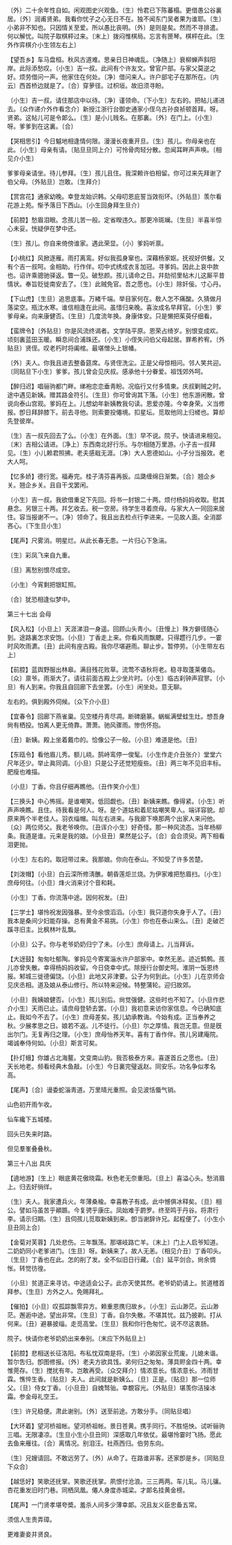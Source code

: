 <!-- { "loadSidebar": true } -->
〔外〕二十余年性自如。闲观图史兴观鱼。〔生〕怜君已下陈蕃榻。更借愚公谷裏居。〔外〕润甫贤弟。我看你忧子之心无日不在。独不闻东门吴者果为谁耶。〔生〕小弟非不知也。只因情关至爱。所以愚比丧明。〔外〕是则是矣。然而不寻排遣。何以解忧。叫院子取棋枰过来。〔末上〕拨闷惟棋局。忘言有匣琴。棋枰在此。〔生外作弈棋介小生领左右上〕 

【望吾乡】车马盘桓。秋风古道难。思亲日日神魂乱。〔净随上〕衰柳蝉声斜阳岸。此际添愁叹。〔小生〕吉一叔。此间有个许友文。曾官户部。与家父莫逆之好。烦劳借问一声。他家住在何处。〔净〕借问来人。许户部宅子在那所在。〔内云〕西首桥边就是了。〔合〕穿萝径。过枳垣。故旧须寻盼。

〔小生〕吉一叔。请住那店中以待。〔净〕谨领命。〔下小生〕左右的。把帖儿递进去。〔众作递介外作看念介〕新授江浙行台御史通家小侄乌古孙良祯顿首拜。呀。贤弟。这帖儿可是令郞么。〔生〕是小儿贱名。在那裏。〔外〕在门上。〔小生〕呀。爹爹到在这裏。〔合〕 

【哭相思引】今日魆地相逢情何限。漫漫长夜重开旦。〔生〕孩儿。你母亲也在此。〔小生〕母亲有请。〔贴旦旦同上介〕可怜骨肉轻分散。忽闻耳畔声声唤。〔相见介小生〕 

爹爹母亲请坐。待儿参拜。〔生〕孩儿且住。我深赖许伯相留。你可过来先拜谢了伯父母。〔外贴旦〕岂敢。〔生拜介〕 

【赏宫花】通家幼晚。幸登龙始识韩。父母叨恩庇誓当效衔环。〔外贴旦〕羡尔看花游上苑。惭予落日下西山。〔小生回身拜生旦介〕 

【前腔】愁眉泪眼。念孩儿苦一般。定省暌违久。那更冷斑斓。〔生旦〕半喜半惊心未妥。恍疑伊在梦中还。

〔生〕孩儿。你自来倚傍谁家。遇此荣显。〔小〕爹妈听禀。 

【小桃红】风掀逐雁。雨打离鸾。好似我孤身窜也。深藉杨家妪。抚视好供餐。又有个吉一叔呵。金相助。行作伴。叨中式绣成衣豸加冠。寻爹妈。因此上哀中款也。诏许乘骢驰驿返。瞥一见。破愁颜。孩儿请命之日。幷劾彻里帖木儿这厮平昔情状。奉旨贬徙南安去了。〔生〕此贼免官。吾之愿也。〔小生〕除奸佞。寸心丹。

【下山虎】〔生旦〕追思底事。万緖千端。举目家何在。敎人怎不痛酸。久猜做月落梁空。瓶沈水寒。谁信相逢在此间。虽惜归来晚。喜汝成名早拜官。〔小生〕爹爹母亲。向来康健否。〔生旦〕几度流年换。身康体安。只是懒把茱萸仔细看。

【蛮牌令】〔外贴旦〕你是风流终谒者。文学陆平原。恩荣占绮岁。别恨变成欢。顷刻裏蓝田玉暖。瞬息间合浦珠还。〔小生〕小侄失问伯父母起居。罪希矜宥。〔外贴旦〕贤侄。叹老朽时将阖棺。最堪憎头上银幡。

〔外〕夫人。你我且进去整备筵席。与贤侄洗尘。正是父母惊相问。邻人笑共迎。〔同贴旦下小生〕爹爹。孩儿曾会见庆叔。感承他十分眷爱。祖饯郊外呵。 

【醉归迟】唱骊驹都门畔。绨袍恋恋垂靑盼。况临行又付多情柬。庆叔剿贼之时。途中遇见新姨。赠其路金符引。〔生旦〕你可曾询其下落。〔小生〕他东游闲散。曾说向泰山宫观。爹妈在上。儿想幼年新姨教我句读。恩爱亦隆。今幸身荣。义当修报。卽日拜辞膝下。前去寻他。则索要投僊境。扣星坛。觅取他同上归槎也。算却先登彼岸。

〔生〕吉一叔先回去了么。〔小生〕在外面。〔生〕早不说。院子。快请进来相见。〔末〕吉相公请进。〔净上〕东西南北好行乐。与尔相随万里游。小子吉一叔拜见。〔生〕小儿赖君照拂。老夫感戢无涯。〔净〕大人恩德如山。小子分当报效。老大人呵。 

【忆多娇】德行宽。福寿完。桂子淸芬喜再扳。瓜瓞缠绵日渐繁。〔合〕翘企乡关。翘企乡关。且自干戈罢闲。

〔小生〕吉一叔。我欲借重足下先回。将书一封银二十两。烦付杨妈妈收取。慰其悬念。另银三十两。幷乞收去。税一空房。待学生寻着庶母。与家大人一同回来居住。容当报谢不一。〔净〕领命了。我且出去检点行李进来。一见故人面。全消鄙吝心。〔下生旦小生〕 

【尾声】尺雾消。明星烂。从此长春无患。一片归心下急湍。

〔生〕彩凤飞来自九重。

〔旦〕离愁别恨尽成空。

〔小生〕今宵剩把银缸照。

〔合〕犹恐相逢似梦中。 

第三十七出
会母

【风入松】〔小旦上〕天涯涕泪一身遥。回顾山头靑小。〔丑慢上〕殊方僻径随心到。途路裏怎求安饱。〔小旦〕丁香走上来。你看风雨飘飉。只得趱行几步。一霎时风吹雨瀌。〔丑〕此间有座古殿。我你尽堪避雨。聊止步。暂停劳。〔小生带左右上〕 

【前腔】蓝舆野服出林皋。满目残花败草。流莺不语秋将老。稳寻取蓬莱僊岛。〔众〕禀爷。雨渐大了。请往前面古殿上少坐片时。〔小生〕临古刹钟声寂寥。〔小旦〕有人到来。你我且自回廊下去坐罢。〔小生〕闲坐处。意无聊。

左右的。俱到殿外伺候。〔众下介小旦〕 

【宜春令】回廊下燕雀巢。见空楼丹靑尽凋。断碑磨篆。蜗蜒满壁蛙生灶。想吾身尙有栖投。怕离人更无倚靠。萧萧。驰风骤雨。惨伤怀抱。

〔丑〕新姨。殿上坐着戴巾的。恰像公子一般。〔小旦〕难道是他。〔丑〕 

【东瓯令】看他眉儿秀。额儿峣。鹄峙鸾停一俊髦。〔小生作走介丑张介〕堂堂六尺年还少。举止眞同调。〔小旦〕只是公子还觉短瘦些。〔丑〕两三年不见旧丰标。肥瘦也难描。

〔小旦〕丁香。你且仔细再瞧他。〔丑作笑介小生〕 

【三换头】中心怖摇。是谁嘲笑。低回觑也。〔丑〕新姨来瞧。像得紧。〔小生〕听声声唤瞧。且住。待我看是何人。呀。是个道姑和着尼姑嘲笑卑人。端详容貌。却原来两个半老佳人。羽衣缁帽。叫左右进来。与我廊下唤那两个出家人来问他。〔众〕两位师父。我老爷唤你。〔丑诨介小生〕好奇怪。那一种风流态。当年杨柳条。我道是谁。元来是我的娘。〔小旦丑〕果然是公子。〔合〕会合须臾。两下相看泪更抛。

〔小生〕左右的。取冠带过来。我那娘。你向在泰山。不知受了许多苦楚。 

【刘泼帽】〔小旦〕白云深所修淸醮。朝昏莲炬兰烧。为伊家难把愁眉扫。〔小生〕庶母何往。〔小旦〕烽火消来讨个音和耗。

〔小生〕丁香。你流落中途。因何祝发。〔丑〕 

【三学士】堪怜祝发因强暴。至今余恨滔滔。〔小生〕我只道你失身于人了。〔丑〕我本是桑间少妇能存操。总有黄金不易挑。〔小生〕你也在泰山来么。〔丑〕走破芒蹊寻旧主。比枫林叶乱飘。

〔小旦〕公子。你与老爷奶奶归宁了未。〔小生〕庶母请上。儿当拜诉。 

【大迓鼓】匆匆吐郁陶。爹妈见今寄寓淄水许户部家中。幸然无恙。迹近鹪鹩。孩儿亦曾失散。幸得杨妈妈收留。今日侥幸中式。除授行台御史呵。淮阴一饭恩终报。邾城三徙德偏饶。〔小旦〕此地又非津要。公子为何到此。〔小生〕儿在京师会见庆丞相。道及娘从泰山修行。所以特来迎候。特整蒲轮。迎归故郊。

〔小旦〕我姨娘健否。〔小生〕孩儿别后。尙觉强健。这些时也不知了。〔小旦作悲介小生〕天雨已止。请庶母登轿去罢。〔小旦〕我初意来访你家信息。今已确知底止。我如今不去了。〔小生〕庶母差矣。孩儿幼承教诲。今始有成。正当奉养之秋。少展孝思之日。娘若不返。儿不徒行。〔小旦〕尔之厚情。我岂无意。但是旣出尔门。无复再归之理。〔小生〕庶母怡养天年。喜有丁香作伴。孩儿另建庵院。竭诚奉侍何如。〔小旦〕斯言可矣。 

【扑灯蛾】你雄占北海鳌。文变南山豹。我否极泰方来。喜遂首丘之愿也。〔丑〕天长地老。频看经典木鱼敲。〔小生〕今日裏完璧返赵。同安乐。功名争似孝名高。

【尾声】〔合〕谩委蛇淄靑道。万里晴光重照。会见波恬蜃气销。

山色初开雨乍收。

仙车纔下五城楼。

回头已失来时路。

但见羣峯叠叠秋。 

第三十八出
具庆

【遶地游】〔生上〕眼底黄花傲晓霜。秋色老无奈重阳。〔旦上〕喜溢心头。愁消眉上。归去好徜徉。

〔生〕夫人。我家遭兵火。年薄桑楡。幸喜教子有成。此中憾俱冰释矣。〔旦〕相公。譬如马虽苦乎顚踬。今复骋乎康庄。凤始难于罻罗。终至鸣于丹谷。将肃行李。请示归期。〔生〕且伺孩儿觅取新姨到来。卽当谢辞许兄。起程便了。〔小生小旦丑同上合〕 

【金菊对芙蓉】几处悲伤。三年飘荡。那堪岐路亡羊。〔末上〕门上人启爷知道。二奶奶同小老爹进门。〔生旦〕呀。新姨来了。故人无恙。〔相见介丑〕丁香叩头。〔生旦〕丁香也在此。怎的削了发。全不似旧日行藏。〔合〕延平剑合。尙余惆怅。转觉彷徨。

〔小旦〕贫道正来寻访。中途适会公子。此亦天使其然。老爷奶奶请上。贫道稽首拜参。〔生旦〕方外之人。免赐拜礼。 

【催拍】〔小旦〕叹孤踪飘零异方。赖重恩携归故乡。〔小生〕云山渺茫。云山渺茫。邂逅中途。望出非常。〔生旦〕丁香。自尔失散。不堪其忧。兹乃披剃。打从何来。〔丑〕避暴披缁。走觅高堂。〔生旦〕我和你行色匆忙。说不尽这衷肠。

院子。快请你老爷奶奶出来奉别。〔末应下外贴旦上〕 

【前腔】悲相送长征洛阳。布私忱双南是将。〔生〕小弟因家业荒废。儿媳未谐。暂尔吿归。卽图修报。〔外〕老夫方欲具饯。弟何归之匆匆。薄具赆金四十两。幸惟莞存。〔生〕搅扰有年。岂敢再受。〔众交拜介〕情浓意长。情浓意长。沛雨甘霖。憔悴生香。〔贴旦〕夫人。此间就是新姨么。〔旦〕正是。〔贴旦〕那一位师父。〔旦〕侍女丁香。〔小旦丑〕自媿驽骀。幸覩容光。〔外贴旦〕堪羡你洁操冰霜。参金母礼空王。

〔生〕许兄稳便。肃此谢别。〔外〕送至前途。方敢分手。〔同贴旦唱〕 

【大环着】望河桥祖帐。望河桥祖帐。景日苍黄。携手同行。不胜悒怏。试听骊驹三唱。无限凄凉。〔生旦小生小旦丑同〕深感取几年依仗。最堪怜霎时飞扬。愿此去鱼来雁往。〔合〕离情况。别泪汪。社燕西归。伯劳东向。

〔生〕兄嫂请回。不敢远劳了。〔外〕从命了。在路谁非客。还家卽是乡。〔同贴旦下众合〕 

【越恁好】笑歌还抚掌。笑歌还抚掌。夙恨付沧浪。三三两两。车儿轧。马儿骧。杏花重发旧时门巷。同栖凤凰。僊人身度赤城梁。才郞名挂黄金榜。

【尾声】一门贤孝堪夸奬。羞杀人间多少薄幸郞。况且友义臣忠备五常。

须信人生贵弄璋。

更难妻妾并贤良。
